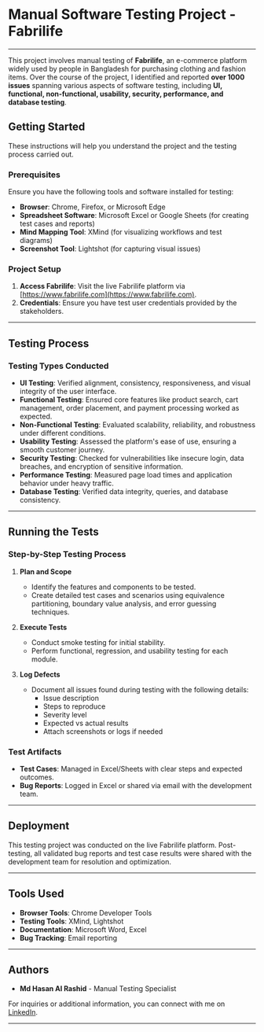 

# Manual Software Testing Project - Fabrilife  
---
This project involves manual testing of **Fabrilife**, an e-commerce platform widely used by people in Bangladesh for purchasing clothing and fashion items. Over the course of the project, I identified and reported **over 1000 issues** spanning various aspects of software testing, including **UI, functional, non-functional, usability, security, performance, and database testing**.  

## Getting Started  

These instructions will help you understand the project and the testing process carried out.  

### Prerequisites  

Ensure you have the following tools and software installed for testing:  

- **Browser**: Chrome, Firefox, or Microsoft Edge  
- **Spreadsheet Software**: Microsoft Excel or Google Sheets (for creating test cases and reports)  
- **Mind Mapping Tool**: XMind (for visualizing workflows and test diagrams)  
- **Screenshot Tool**: Lightshot (for capturing visual issues)  

### Project Setup  

1. **Access Fabrilife**: Visit the live Fabrilife platform via [https://www.fabrilife.com](https://www.fabrilife.com).  
2. **Credentials**: Ensure you have test user credentials provided by the stakeholders.  

---

## Testing Process  

### Testing Types Conducted  

- **UI Testing**: Verified alignment, consistency, responsiveness, and visual integrity of the user interface.  
- **Functional Testing**: Ensured core features like product search, cart management, order placement, and payment processing worked as expected.  
- **Non-Functional Testing**: Evaluated scalability, reliability, and robustness under different conditions.  
- **Usability Testing**: Assessed the platform's ease of use, ensuring a smooth customer journey.  
- **Security Testing**: Checked for vulnerabilities like insecure login, data breaches, and encryption of sensitive information.  
- **Performance Testing**: Measured page load times and application behavior under heavy traffic.  
- **Database Testing**: Verified data integrity, queries, and database consistency.  

---

## Running the Tests  

### Step-by-Step Testing Process  

1. **Plan and Scope**  
   - Identify the features and components to be tested.  
   - Create detailed test cases and scenarios using equivalence partitioning, boundary value analysis, and error guessing techniques.  

2. **Execute Tests**  
   - Conduct smoke testing for initial stability.  
   - Perform functional, regression, and usability testing for each module.  

3. **Log Defects**  
   - Document all issues found during testing with the following details:  
     - Issue description  
     - Steps to reproduce  
     - Severity level  
     - Expected vs actual results  
     - Attach screenshots or logs if needed  

### Test Artifacts  

- **Test Cases**: Managed in Excel/Sheets with clear steps and expected outcomes.  
- **Bug Reports**: Logged in Excel or shared via email with the development team.  

---

## Deployment  

This testing project was conducted on the live Fabrilife platform. Post-testing, all validated bug reports and test case results were shared with the development team for resolution and optimization.  

---

## Tools Used  

- **Browser Tools**: Chrome Developer Tools  
- **Testing Tools**: XMind, Lightshot  
- **Documentation**: Microsoft Word, Excel  
- **Bug Tracking**: Email reporting  

---

## Authors  

- **Md Hasan Al Rashid** - Manual Testing Specialist  

For inquiries or additional information, you can connect with me on [LinkedIn](#).  

---

